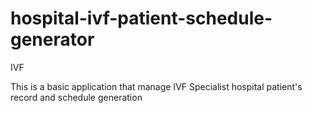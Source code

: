 # hospital-ivf-patient-schedule-generator
IVF 

This is a basic application that manage IVF Specialist hospital patient's record and schedule generation
